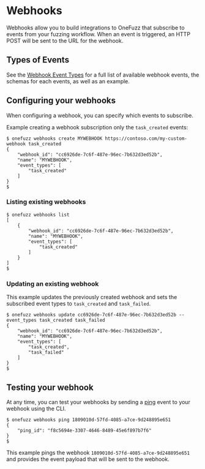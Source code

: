 # Webhooks

Webhooks allow you to build integrations to OneFuzz that subscribe to events from 
your fuzzing workflow.  When an event is triggered, an HTTP POST will be sent to 
the URL for the webhook.

## Types of Events

See the [Webhook Event Types](webhook_events) for a full list of available webhook events, the schemas for each events, as well as an example.

## Configuring your webhooks

When configuring a webhook, you can specify which events to subscribe.

Example creating a webhook subscription only the `task_created` events:

```
$ onefuzz webhooks create MYWEBHOOK https://contoso.com/my-custom-webhook task_created
{
    "webhook_id": "cc6926de-7c6f-487e-96ec-7b632d3ed52b",
    "name": "MYWEBHOOK",
    "event_types": [
        "task_created"
    ]
}
$
```

### Listing existing webhooks

```
$ onefuzz webhooks list
[
    {
        "webhook_id": "cc6926de-7c6f-487e-96ec-7b632d3ed52b",
        "name": "MYWEBHOOK",
        "event_types": [
            "task_created"
        ]
    }
]
$
```

### Updating an existing webhook

This example updates the previously created webhook and sets the subscribed event types to `task_created` and `task_failed`.
```
$ onefuzz webhooks update cc6926de-7c6f-487e-96ec-7b632d3ed52b --event_types task_created task_failed
{
    "webhook_id": "cc6926de-7c6f-487e-96ec-7b632d3ed52b",
    "name": "MYWEBHOOK",
    "event_types": [
        "task_created",
        "task_failed"
    ]
}
$
```

## Testing your webhook

At any time, you can test your webhooks by sending a [ping](webhook_events#ping) event to your webhook
using the CLI.

```
$ onefuzz webhooks ping 1809010d-57fd-4085-a7ce-9d248895e651
{
    "ping_id": "f8c5694e-3307-4646-8489-45e6f897b7f6"
}
$
```

This example pings the webhook `1809010d-57fd-4085-a7ce-9d248895e651` and provides
the event payload that will be sent to the webhook.